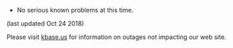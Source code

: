 * No serious known problems at this time.

(last updated Oct 24 2018)

Please visit <a href="https://kbase.us">kbase.us</a> for information on outages not impacting our web site.

